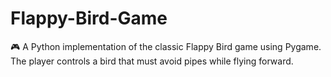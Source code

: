 # Flappy-Bird-Game
🎮 A Python implementation of the classic Flappy Bird game using Pygame. The player controls a bird that must avoid pipes while flying forward.
